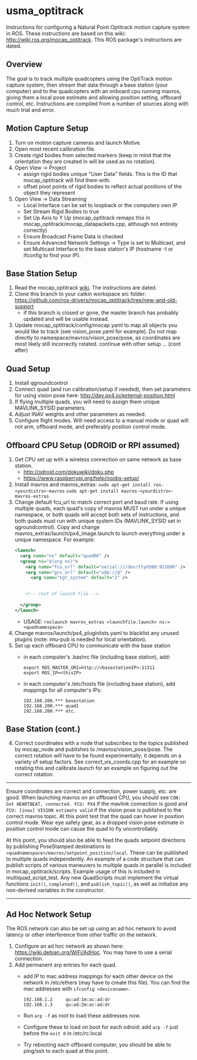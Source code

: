 # usma_optitrack
Instructions for configuring a Natural Point Optitrack motion capture system in ROS. These instructions are based on this wiki: http://wiki.ros.org/mocap_optitrack. This ROS package's instructions are dated.

## Overview
The goal is to track multiple quadcopters using the OptiTrack motion capture system, then stream that data through a base station (your computer) and to the quadcopters with an onboard cpu running mavros, giving them a local pose estimate and allowing position setting, offboard control, etc. Instructions are compiled from a number of sources along with much trial and error.

## Motion Capture Setup
1. Turn on motion capture cameras and launch Motive.
2. Open most recent calibration file.
3. Create rigid bodies from selected markers (keep in mind that the orientation they are created in will be used as no rotation).
4. Open View -> Project
   - assign rigid bodies unique "User Data" fields. This is the ID that mocap\_optitrack will find them with.
   - offset pivot points of rigid bodies to reflect actual positions of the object they represent
5. Open View -> Data Streaming
   - Local Interface can be set to loopback or the computers own IP
   - Set Stream Rigid Bodies to true
   - Set Up Axis to Y Up (mocap\_optitrack remaps this in mocap\_optitrack/mocap_datapackets.cpp, although not entirely correctly)
   - Ensure Broadcast Frame Data is checked
   - Ensure Advanced Network Settings -> Type is set to Multicast, and set Multicast Interface to the base station's IP (hostname -I or ifconfig to find your IP).

## Base Station Setup
1. Read the mocap_optitrack [wiki](http://wiki.ros.org/mocap\_optitrack). The instructions are dated.
2. Clone this branch to your catkin workspace src folder: https://github.com/ros-drivers/mocap_optitrack/tree/new-and-old-support
   - if this branch is closed or gone, the master branch has probably updated and will be usable instead.
3. Update mocap\_optitrack/config/mocap.yaml to map all objects you would like to track (see vision\_pose.yaml for example). Do not map directly to namespace/mavros/vision_pose/pose, as coordinates are most likely still incorrectly rotated.
continue with other setup ... (cont after)

## Quad Setup
1. Install qgroundcontrol
2. Connect quad (and run calibration/setup if needed), then set parameters for using vision pose here: http://dev.px4.io/external-position.html
3. If flying multiple quads, you will need to assign them unique MAVLINK_SYSID parameters.
4. Adjust INAV weights and other parameters as needed.
5. Configure flight modes. Will need access to a manual mode or quad will not arm, offboard mode, and preferably position control mode.

## Offboard CPU Setup (ODROID or RPI assumed)
1. Get CPU set up with a wireless connection on same network as base station.
   - http://odroid.com/dokuwiki/doku.php
   - https://www.raspberrypi.org/help/noobs-setup/
2. Install mavros and mavros_extras: `sudo apt-get install ros-<yourdistro>-mavros` `sudo apt-get install mavros-<yourdistro>-mavros-extras`
3. Change default fcu\_url to match correct port and baud rate. If using multiple quads, each quad's copy of mavros MUST run under a unique namespace, or both quads will accept both sets of instructions, and both quads must run with unique system IDs (MAVLINK\_SYSID set in qgroundcontrol). Copy and change mavros\_extras/launch/px4\_image.launch to launch everything under a unique namespace. For example:
   ```xml
   <launch>
     <arg name="ns" default="quad00" />
     <group ns="$(arg ns)">
       <arg name="fcu_url" default="serial:///dev/ttyUSB0:921600" />
       <arg name="gcs_url" default="udp://@" />
		 <arg name="tgt_system" default="2" />

       
       <!-- rest of launch file -->
     
     </group>
   </launch>
   ```
   - USAGE: `roslaunch mavros_extras <launchfile.launch> ns:=<quadnamespace>`
4. Change mavros/launch/px4_pluginlists.yaml to blacklist any unused plugins (note: imu-pub is needed for local orientation).
5. Set up each offboard CPU to communicate with the base station
   - in each computer's .bashrc file (including base station), add:
     
     ```
     export ROS_MASTER_URI=http://<basestationIP>:11311
     export ROS_IP=<thisIP>
     ```
     
   - in each computer's /etc/hosts file (including base station), add mappings for all computer's IPs:
     
     ```
     192.168.200.*** basestation
     192.168.200.*** quad1
     192.168.200.*** etc.
     ```
     


## Base Station (cont.)
4. Correct coordinates with a node that subscribes to the topics published by mocap\_node and publishes to <namespace>/mavros/vision\_pose/pose. The correct rotation will have to be found experimentally; it depends on a variety of setup factors. See correct\_vis\_coords.cpp for an example on rotating this and calibrate.launch for an example on figuring out the correct rotation.

---

Ensure coordinates are correct and connection, power supply, etc. are good. When launching mavros on an offboard CPU, you should see `CON: Got HEARTBEAT, connected. FCU: PX4` if the mavlink connection is good and `FCU: [inav] VISION estimate valid` if the vision pose is published to the correct mavros topic. At this point test that the quad can hover in position control mode. Wear eye safety gear, as a dropped vision pose estimate in position control mode can cause the quad to fly uncontrollably.

At this point, you should also be able to feed the quads setpoint directions by publishing PoseStamped destinations to `<quadnamespace>/mavros/setpoint_position/local`. These can be published to multiple quads independently. An example of a code structure that can publish scripts of various maneuvers to multiple quads in parallel is included in mocap\_optitrack/scripts. Example usage of this is included in multiquad\_script\_test. Any new QuadScripts must implement the virtual functions `init()`, `completed()`, and `publish_topic()`, as well as initialize any non-derived variables in the constructor.

---

## Ad Hoc Network Setup
The ROS network can also be set up using an ad hoc network to avoid latency or other interference from other traffic on the network.

1. Configure an ad hoc network as shown here: https://wiki.debian.org/WiFi/AdHoc. You may have to use a serial connection.
2. Add permanent arp entries for each quad.
   - add IP to mac address mappings for each other device on the network in /etc/ethers (may have to create this file).
     You can find the mac addresses with `ifconfig <devicename>`.

     ```
     192.168.1.2     qu:ad:1m:ac:ad:dr
     192.168.1.3     qu:ad:2m:ac:ad:dr
     ```
     
   - Run `arp -f` as root to load these addresses now.
   - Configure these to load on boot for each odroid: add `arp -f` just before the `exit 0` in /etc/rc.local
   - Try rebooting each offboard computer, you should be able to ping/ssh to each quad at this point.
